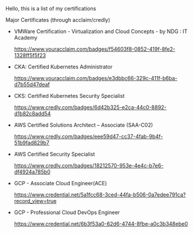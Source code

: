 Hello, 
  this is a list of my certifications

Major Certificates (through acclaim/credly)
- VMWare Certification - Virtualization and Cloud Concepts - by NDG : IT Academy

  https://www.youracclaim.com/badges/f54603f8-0852-419f-8fe2-1328ff5f5f23

- CKA: Certified Kubernetes Administrator 

  https://www.youracclaim.com/badges/e3dbbc66-329c-411f-b6ba-d7b55d47deaf
  
- CKS: Certified Kubernetes Security Specialist

  https://www.credly.com/badges/6d42b325-e2ca-44c0-8892-d1b82c8add54

- AWS Certified Solutions Architect – Associate (SAA-C02)

  https://www.credly.com/badges/eee59d47-cc37-4fab-9b4f-51b9fad829b7

- AWS Certified Security Specialist

  https://www.credly.com/badges/18212570-953e-4e4c-b7e6-df4924a785b0

- GCP - Associate Cloud Engineer(ACE)
  
  https://www.credential.net/5a1fcc68-3ced-44fa-b506-0a7edee791ca?record_view=true
  
- GCP - Professional Cloud DevOps Engineer

  https://www.credential.net/6b3f53a0-62d6-4744-8fbe-a0c3b348ebe0
  
